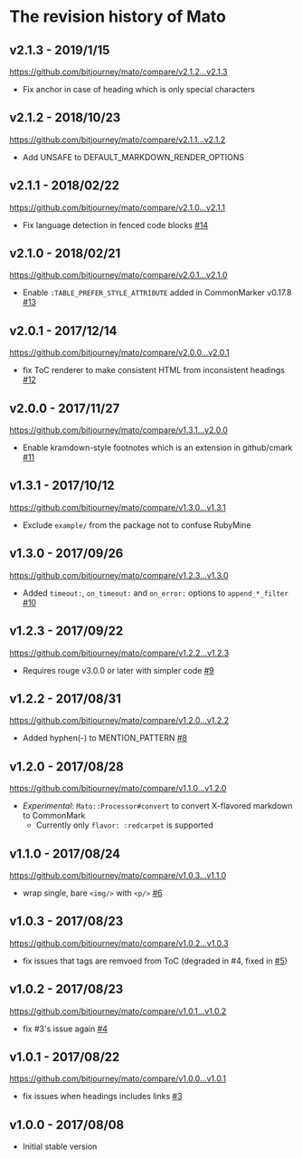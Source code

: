 # The revision history of Mato

## v2.1.3 - 2019/1/15

https://github.com/bitjourney/mato/compare/v2.1.2...v2.1.3

* Fix anchor in case of heading which is only special characters

## v2.1.2 - 2018/10/23

https://github.com/bitjourney/mato/compare/v2.1.1...v2.1.2

* Add UNSAFE to DEFAULT_MARKDOWN_RENDER_OPTIONS

## v2.1.1 - 2018/02/22

https://github.com/bitjourney/mato/compare/v2.1.0...v2.1.1

* Fix language detection in fenced code blocks [#14](https://github.com/bitjourney/mato/pull/14)

## v2.1.0 - 2018/02/21

https://github.com/bitjourney/mato/compare/v2.0.1...v2.1.0

* Enable `:TABLE_PREFER_STYLE_ATTRIBUTE` added in CommonMarker v0.17.8 [#13](https://github.com/bitjourney/mato/pull/13)

## v2.0.1 - 2017/12/14

https://github.com/bitjourney/mato/compare/v2.0.0...v2.0.1

* fix ToC renderer to make consistent HTML from inconsistent headings [#12](https://github.com/bitjourney/mato/pull/12)

## v2.0.0 - 2017/11/27

https://github.com/bitjourney/mato/compare/v1.3.1...v2.0.0

* Enable kramdown-style footnotes which is an extension in github/cmark [#11](https://github.com/bitjourney/mato/pull/11)


## v1.3.1 - 2017/10/12

https://github.com/bitjourney/mato/compare/v1.3.0...v1.3.1


* Exclude `example/` from the package not to confuse RubyMine

## v1.3.0 - 2017/09/26

https://github.com/bitjourney/mato/compare/v1.2.3...v1.3.0

* Added `timeout:`, `on_timeout:` and `on_error:` options to `append_*_filter` [#10](https://github.com/bitjourney/mato/pull/10)


## v1.2.3 - 2017/09/22

https://github.com/bitjourney/mato/compare/v1.2.2...v1.2.3

* Requires rouge v3.0.0 or later with simpler code [#9](https://github.com/bitjourney/mato/pull/9)

## v1.2.2 - 2017/08/31

https://github.com/bitjourney/mato/compare/v1.2.0...v1.2.2

* Added hyphen(-) to MENTION_PATTERN [#8](https://github.com/bitjourney/mato/pull/8)

## v1.2.0 - 2017/08/28

https://github.com/bitjourney/mato/compare/v1.1.0...v1.2.0

* *Experimental*: `Mato::Processor#convert` to convert X-flavored markdown to CommonMark
  * Currently only `flavor: :redcarpet` is supported

## v1.1.0 - 2017/08/24

https://github.com/bitjourney/mato/compare/v1.0.3...v1.1.0

* wrap single, bare `<img/>` with `<p/>` [#6](https://github.com/bitjourney/mato/pull/6)

## v1.0.3 - 2017/08/23

https://github.com/bitjourney/mato/compare/v1.0.2...v1.0.3

* fix issues that tags are remvoed from ToC (degraded in #4, fixed in [#5](https://github.com/bitjourney/mato/pull/5))

## v1.0.2 - 2017/08/23

https://github.com/bitjourney/mato/compare/v1.0.1...v1.0.2

* fix #3's issue again [#4](https://github.com/bitjourney/mato/pull/4)

## v1.0.1 - 2017/08/22

https://github.com/bitjourney/mato/compare/v1.0.0...v1.0.1

* fix issues when headings includes links [#3](https://github.com/bitjourney/mato/pull/3)

## v1.0.0 - 2017/08/08

* Initial stable version
